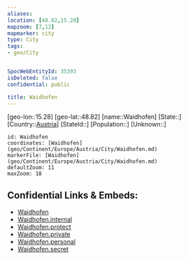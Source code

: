 ```yaml
---
aliases: 
location: [48.82,15.28]
mapzoom: [7,12] 
mapmarker: city 
type: City
tags:
- geo/City


SpocWebEntityId: 35393
isDeleted: false
confidential: public

title: Waidhofen
---
```

[geo-lon::15.28]
[geo-lat::48.82]
[name::Waidhofen]
[State::]
[Country::[Austria](geo/Continent/Europe/Austria.md)]
[StateId::]
[Population::]
[Unknown::]


```leaflet
id: Waidhofen
coordinates: [Waidhofen](geo/Continent/Europe/Austria/City/Waidhofen.md)
markerFile: [Waidhofen](geo/Continent/Europe/Austria/City/Waidhofen.md)
defaultZoom: 11 
maxZoom: 18
```


## Confidential Links & Embeds: 
- [Waidhofen](../../../../../../_public/geo/Continent/Europe/Austria/City/Waidhofen.md) 
- [Waidhofen.internal](../../../../../../_internal/geo/Continent/Europe/Austria/City/Waidhofen.internal.md) 
- [Waidhofen.protect](../../../../../../_protect/geo/Continent/Europe/Austria/City/Waidhofen.protect.md) 
- [Waidhofen.private](../../../../../../_private/geo/Continent/Europe/Austria/City/Waidhofen.private.md) 
- [Waidhofen.personal](../../../../../../_personal/geo/Continent/Europe/Austria/City/Waidhofen.personal.md) 
- [Waidhofen.secret](../../../../../../_secret/geo/Continent/Europe/Austria/City/Waidhofen.secret.md) 
